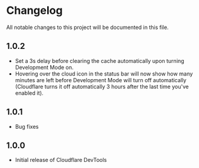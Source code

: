 # Changelog

All notable changes to this project will be documented in this file.

## **1.0.2**

- Set a 3s delay before clearing the cache automatically upon turning Development Mode on.
- Hovering over the cloud icon in the status bar will now show how many minutes are left before Development Mode will turn off automatically (Cloudflare turns it off automatically 3 hours after the last time you've enabled it).

## **1.0.1**

- Bug fixes

## **1.0.0**

- Initial release of Cloudflare DevTools
